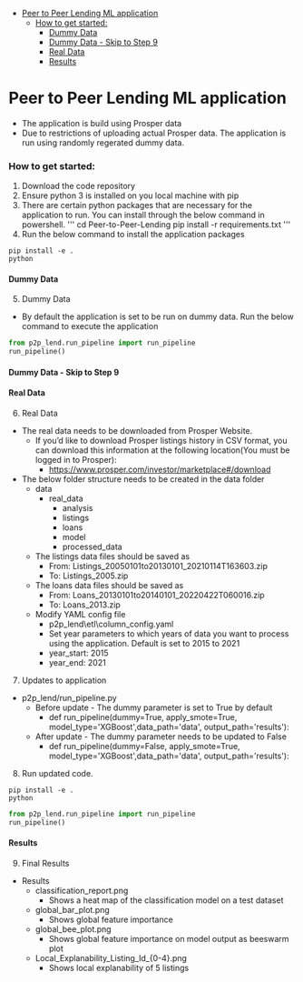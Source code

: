 - [Peer to Peer Lending ML application](#peer-to-peer-lending-ml-application)
    - [How to get started:](#how-to-get-started)
      - [Dummy Data](#dummy-data)
      - [Dummy Data - Skip to Step 9](#dummy-data---skip-to-step-9)
      - [Real Data](#real-data)
      - [Results](#results)

# Peer to Peer Lending ML application
- The application is build using Prosper data
- Due to restrictions of uploading actual Prosper data. The application is run using randomly regerated dummy data. 

### How to get started:
1. Download the code repository
2. Ensure python 3 is installed on you local machine with pip
3. There are certain python packages that are necessary for the application to run. You can install through the below command in powershell.
'''
cd Peer-to-Peer-Lending
pip install -r requirements.txt
'''
4. Run the below command to install the application packages
```shell
pip install -e .
python
```
#### Dummy Data 
5. Dummy Data
- By default the application is set to be run on dummy data. Run the below command to execute the application
```python
from p2p_lend.run_pipeline import run_pipeline
run_pipeline()
```
#### Dummy Data - Skip to Step 9

#### Real Data
6. Real Data
- The real data needs to be downloaded from Prosper Website. 
    - If you’d like to download Prosper listings history in CSV format, you can download this information at the following location(You must be logged in to Prosper):
        - https://www.prosper.com/investor/marketplace#/download
- The below folder structure needs to be created in the data folder
    - data
        - real_data
            - analysis
            - listings
            - loans
            - model
            - processed_data
    - The listings data files should be saved as
        - From: Listings_20050101to20130101_20210114T163603.zip
        - To: Listings_2005.zip
    - The loans data files should be saved as
        - From: Loans_20130101to20140101_20220422T060016.zip
        - To: Loans_2013.zip
    - Modify YAML config file
        - p2p_lend\etl\column_config.yaml
        - Set year parameters to which years of data you want to process using the application. Default is set to 2015 to 2021
        - year_start: 2015
        - year_end: 2021

7. Updates to application
- p2p_lend/run_pipeline.py
    - Before update - The dummy parameter is set to True by default
        - def run_pipeline(dummy=True, apply_smote=True, model_type='XGBoost',data_path='data', output_path='results'):
    - After update - The dummy parameter needs to be updated to False
        - def run_pipeline(dummy=False, apply_smote=True, model_type='XGBoost',data_path='data', output_path='results'):

8. Run updated code.
```shell
pip install -e .
python
```

```python
from p2p_lend.run_pipeline import run_pipeline
run_pipeline()
```

#### Results
9. Final Results
- Results
    - classification_report.png
        - Shows a heat map of the classification model on a test dataset
    - global_bar_plot.png
        - Shows global feature importance
    - global_bee_plot.png
        - Shows global feature importance on model output as beeswarm plot 
    - Local_Explanability_Listing_Id_{0-4}.png
        - Shows local explanability of 5 listings